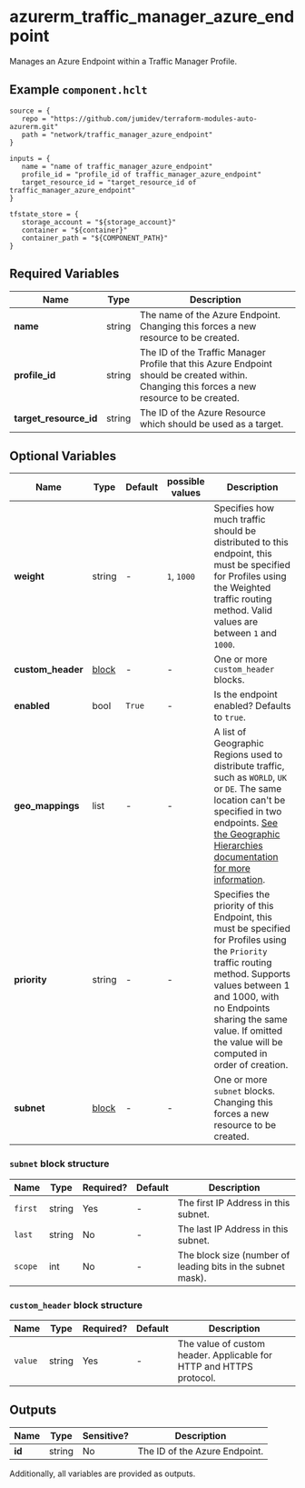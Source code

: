 # azurerm_traffic_manager_azure_endpoint

Manages an Azure Endpoint within a Traffic Manager Profile.

## Example `component.hclt`

```hcl
source = {
   repo = "https://github.com/jumidev/terraform-modules-auto-azurerm.git" 
   path = "network/traffic_manager_azure_endpoint" 
}

inputs = {
   name = "name of traffic_manager_azure_endpoint" 
   profile_id = "profile_id of traffic_manager_azure_endpoint" 
   target_resource_id = "target_resource_id of traffic_manager_azure_endpoint" 
}

tfstate_store = {
   storage_account = "${storage_account}" 
   container = "${container}" 
   container_path = "${COMPONENT_PATH}" 
}

```

## Required Variables

| Name | Type |  Description |
| ---- | --------- |  ----------- |
| **name** | string |  The name of the Azure Endpoint. Changing this forces a new resource to be created. | 
| **profile_id** | string |  The ID of the Traffic Manager Profile that this Azure Endpoint should be created within. Changing this forces a new resource to be created. | 
| **target_resource_id** | string |  The ID of the Azure Resource which should be used as a target. | 

## Optional Variables

| Name | Type |  Default  |  possible values |  Description |
| ---- | --------- |  ----------- | ----------- | ----------- |
| **weight** | string |  -  |  `1`, `1000`  |  Specifies how much traffic should be distributed to this endpoint, this must be specified for Profiles using the Weighted traffic routing method. Valid values are between `1` and `1000`. | 
| **custom_header** | [block](#custom_header-block-structure) |  -  |  -  |  One or more `custom_header` blocks. | 
| **enabled** | bool |  `True`  |  -  |  Is the endpoint enabled? Defaults to `true`. | 
| **geo_mappings** | list |  -  |  -  |  A list of Geographic Regions used to distribute traffic, such as `WORLD`, `UK` or `DE`. The same location can't be specified in two endpoints. [See the Geographic Hierarchies documentation for more information](https://docs.microsoft.com/rest/api/trafficmanager/geographichierarchies/getdefault). | 
| **priority** | string |  -  |  -  |  Specifies the priority of this Endpoint, this must be specified for Profiles using the `Priority` traffic routing method. Supports values between 1 and 1000, with no Endpoints sharing the same value. If omitted the value will be computed in order of creation. | 
| **subnet** | [block](#subnet-block-structure) |  -  |  -  |  One or more `subnet` blocks. Changing this forces a new resource to be created. | 

### `subnet` block structure

| Name | Type | Required? | Default | Description |
| ---- | ---- | --------- | ------- | ----------- |
| `first` | string | Yes | - | The first IP Address in this subnet. |
| `last` | string | No | - | The last IP Address in this subnet. |
| `scope` | int | No | - | The block size (number of leading bits in the subnet mask). |

### `custom_header` block structure

| Name | Type | Required? | Default | Description |
| ---- | ---- | --------- | ------- | ----------- |
| `value` | string | Yes | - | The value of custom header. Applicable for HTTP and HTTPS protocol. |



## Outputs

| Name | Type | Sensitive? | Description |
| ---- | ---- | --------- | --------- |
| **id** | string | No  | The ID of the Azure Endpoint. | 

Additionally, all variables are provided as outputs.
